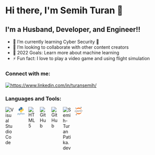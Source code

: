 # Hi there, I'm Semih Turan 👋

## I'm a Husband, Developer, and Engineer!!
- 🌱 I’m currently learning Cyber Security 🤣
- 👯 I’m looking to collaborate with other content creators
- 🥅 2022 Goals: Learn more about machine learning
- ⚡ Fun fact: I love to play a video game and using flight simulation  

### Connect with me:
<a href="https://www.linkedin.com/in/turansemih/" target="blank"><img align="center" src="https://raw.githubusercontent.com/rahuldkjain/github-profile-readme-generator/master/src/images/icons/Social/linked-in-alt.svg" alt="https://www.linkedin.com/in/turansemih/" height="30" width="40" /></a>

### Languages and Tools:
<a href="https://code.visualstudio.com/" target="_blank"><img align="left" alt="Visual Studio Code" width="26px" src="https://cdn.jsdelivr.net/gh/devicons/devicon/icons/vscode/vscode-original.svg" style="padding-right:10px;" />

<a href="https://www.python.org" target="_blank"><img align="left" alt="HTML5" width="26px" src="https://raw.githubusercontent.com/devicons/devicon/master/icons/python/python-original-wordmark.svg" style="padding-right:10px;" />

<a href="https://www.w3.org/html/" target="_blank"><img align="left" alt="HTML5" width="26px" src="https://cdn.jsdelivr.net/gh/devicons/devicon/icons/html5/html5-original.svg" style="padding-right:10px;" />

<a href="https://github.com/semih-turan" target="_blank"><img align="left" alt="GitHub" width="26px" src="https://user-images.githubusercontent.com/3369400/139448065-39a229ba-4b06-434b-bc67-616e2ed80c8f.png" style="padding-right:10px;" />

<a href="https://git-scm.com/" target="_blank"><img align="left" alt="GitHub" width="26px" src="https://www.vectorlogo.zone/logos/git-scm/git-scm-icon.svg" style="padding-right:10px;" />

<a href="https://app.patika.dev/rumeysayurtseven" target="blank"><img align="left" alt="Semih-Turan Patika.dev" width="26px" src="https://uploads-ssl.webflow.com/6097e0eca1e87557da031fef/609859a191abe5d64b17fed3_Patika%20logo.png" style="padding-right:10px;" />

<a href="https://www.jupyter.org" target="_blank"><img align="left" alt="GitHub" width="26px" src="https://raw.githubusercontent.com/devicons/devicon/master/icons/jupyter/jupyter-original-wordmark.svg" style="padding-right:10px;" />
